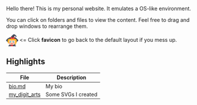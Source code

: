Hello there! This is my personal website. It emulates a OS-like environment.

You can click on folders and files to view the content. Feel free to drag and drop windows to rearrange them.

<img src="../favicon.svg" alt="Site Icon" width="32" height="32" style="vertical-align: middle;"> <= Click **favicon** to go back to the default layout if you mess up.

## Highlights

| File | Description |
| --- | --- |
| [bio.md](bio.md) | My bio |
| [my_digit_arts](./others/my_digit_arts) | Some SVGs I created |
